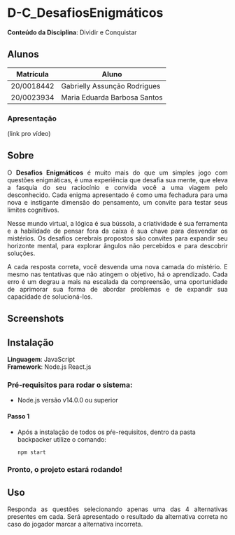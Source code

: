 # D-C_DesafiosEnigmáticos

**Conteúdo da Disciplina**: Dividir e Conquistar<br>

## Alunos
|Matrícula | Aluno |
| -- | -- |
| 20/0018442 |  Gabrielly Assunção Rodrigues |
| 20/0023934 |  Maria Eduarda Barbosa Santos |

### Apresentação
(link pro vídeo)

## Sobre

<p align="justify">
O <strong>Desafios Enigmáticos</strong> é muito mais do que um simples jogo com questões enigmáticas, é uma experiência que desafia sua mente, que eleva a fasquia do seu raciocínio e convida você a uma viagem pelo desconhecido. Cada enigma apresentado é como uma fechadura para uma nova e instigante dimensão do pensamento, um convite para testar seus limites cognitivos.
</p>
<p align="justify">
Nesse mundo virtual, a lógica é sua bússola, a criatividade é sua ferramenta e a habilidade de pensar fora da caixa é sua chave para desvendar os mistérios. Os desafios cerebrais propostos são convites para expandir seu horizonte mental, para explorar ângulos não percebidos e para descobrir soluções.
</p>
<p align="justify">
A cada resposta correta, você desvenda uma nova camada do mistério. E mesmo nas tentativas que não atingem o objetivo, há o aprendizado. Cada erro é um degrau a mais na escalada da compreensão, uma oportunidade de aprimorar sua forma de abordar problemas e de expandir sua capacidade de solucioná-los.
</p>


## Screenshots

## Instalação 
**Linguagem**: JavaScript<br>
**Framework**: Node.js React.js<br>

### Pré-requisitos para rodar o sistema:

- Node.js versão v14.0.0 ou superior <br>

#### Passo 1

- Após a instalação de todos os pŕe-requisitos, dentro da pasta backpacker utilize o comando:
  ```
  npm start

### Pronto, o projeto estará rodando!

## Uso 

<p align="justify">
Responda as questões selecionando apenas uma das 4 alternativas presentes em cada. Será apresentado o resultado da alternativa correta no caso do jogador marcar a alternativa incorreta.
</p>
